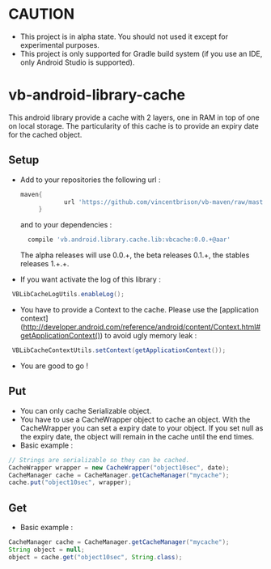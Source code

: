 CAUTION
=======
 - This project is in alpha state. You should not used it except for experimental purposes.
 - This project is only supported for Gradle build system (if you use an IDE, only Android Studio is supported).

vb-android-library-cache
========================

This android library provide a cache with 2 layers, one in RAM in top of one on local storage.
The particularity of this cache is to provide an expiry date for the cached object.

Setup
-----
 - Add to your repositories the following url :
 
   ```gradle
   maven{
               url 'https://github.com/vincentbrison/vb-maven/raw/master/release/'
        }
   ```
   and to your dependencies :
   
   ```gradle
     compile 'vb.android.library.cache.lib:vbcache:0.0.+@aar'
   ```
    The alpha releases will use 0.0.+, the beta releases 0.1.+, the stables releases 1.+.+.
 - If you want activate the log of this library :
 
  ```Java
   VBLibCacheLogUtils.enableLog();
  ```
 - You have to provide a Context to the cache. Please use the [application context] (http://developer.android.com/reference/android/content/Context.html#getApplicationContext())
 to avoid ugly memory leak : 
 
  ```Java
   VBLibCacheContextUtils.setContext(getApplicationContext());
  ```
  
 - You are good to go !
  
Put
---
 - You can only cache Serializable object.
 - You have to use a CacheWrapper object to cache an object. With the CacheWrapper you can set a expiry date to your object. If you set null as the expiry date, the object
 will remain in the cache until the end times.
 - Basic example :
 
 ```Java
 // Strings are serializable so they can be cached.
 CacheWrapper wrapper = new CacheWrapper("object10sec", date);
 CacheManager cache = CacheManager.getCacheManager("mycache");
 cache.put("object10sec", wrapper);
 ```

    
Get
---
 - Basic example :
 
 ```Java
 CacheManager cache = CacheManager.getCacheManager("mycache");
 String object = null;
 object = cache.get("object10sec", String.class);
  ```
 